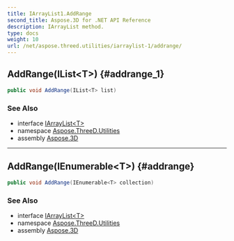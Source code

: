 ```yaml
---
title: IArrayList1.AddRange
second_title: Aspose.3D for .NET API Reference
description: IArrayList method. 
type: docs
weight: 10
url: /net/aspose.threed.utilities/iarraylist-1/addrange/
---
```

## AddRange(IList&lt;T&gt;) {#addrange_1}

```csharp
public void AddRange(IList<T> list)
```

### See Also

* interface [IArrayList&lt;T&gt;](../)
* namespace [Aspose.ThreeD.Utilities](../../iarraylist-1/)
* assembly [Aspose.3D](../../../)

---

## AddRange(IEnumerable&lt;T&gt;) {#addrange}

```csharp
public void AddRange(IEnumerable<T> collection)
```

### See Also

* interface [IArrayList&lt;T&gt;](../)
* namespace [Aspose.ThreeD.Utilities](../../iarraylist-1/)
* assembly [Aspose.3D](../../../)


